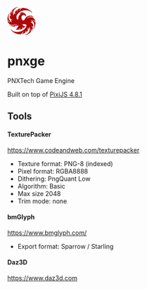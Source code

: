 ![](pnxtech-logo.png)
# pnxge
PNXTech Game Engine

Built on top of [PixiJS 4.8.1](https://pixijs.download/v4.8.1/docs/index.html)

## Tools

#### TexturePacker
https://www.codeandweb.com/texturepacker

* Texture format: PNG-8 (indexed)
* Pixel format: RGBA8888
* Dithering: PngQuant Low
* Algorithm: Basic
* Max size 2048
* Trim mode: none

#### bmGlyph
https://www.bmglyph.com/

* Export format: Sparrow / Starling

#### Daz3D
https://www.daz3d.com

